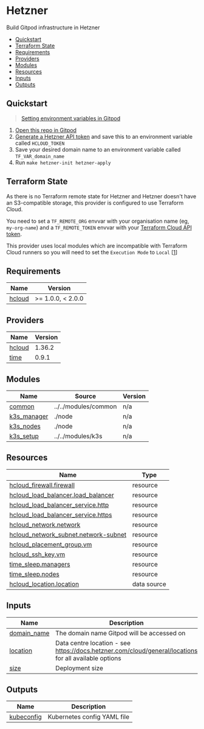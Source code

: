 # Hetzner

Build Gitpod infrastructure in Hetzner

<!-- toc -->

* [Quickstart](#quickstart)
* [Terraform State](#terraform-state)
* [Requirements](#requirements)
* [Providers](#providers)
* [Modules](#modules)
* [Resources](#resources)
* [Inputs](#inputs)
* [Outputs](#outputs)

<!-- Regenerate with "pre-commit run -a markdown-toc" -->

<!-- tocstop -->

## Quickstart

> [Setting environment variables in Gitpod](https://www.gitpod.io/docs/configure/projects/environment-variables#user-specific-environment-variables)

1. [Open this repo in Gitpod](https://gitpod.io/from-referrer/)
2. [Generate a Hetzner API token](https://docs.hetzner.com/cloud/api/getting-started/generating-api-token) and save this to an environment variable called `HCLOUD_TOKEN`
3. Save your desired domain name to an environment variable called `TF_VAR_domain_name`
4. Run `make hetzner-init hetzner-apply`

## Terraform State

As there is no Terraform remote state for Hetzner and Hetzner doesn't have
an S3-compatible storage, this provider is configured to use Terraform Cloud.

You need to set a `TF_REMOTE_ORG` envvar with your organisation name
(eg, `my-org-name`) and a `TF_REMOTE_TOKEN` envvar with your [Terraform Cloud
API token](https://developer.hashicorp.com/terraform/cloud-docs/users-teams-organizations/api-tokens).

This provider uses local modules which are incompatible with Terraform Cloud
runners so you will need to set the `Execution Mode` to `Local`
[[1](https://developer.hashicorp.com/terraform/cloud-docs/workspaces/settings#execution-mode)]

<!-- BEGINNING OF PRE-COMMIT-TERRAFORM DOCS HOOK -->
## Requirements

| Name | Version |
|------|---------|
| <a name="requirement_hcloud"></a> [hcloud](#requirement\_hcloud) | >= 1.0.0, < 2.0.0 |

## Providers

| Name | Version |
|------|---------|
| <a name="provider_hcloud"></a> [hcloud](#provider\_hcloud) | 1.36.2 |
| <a name="provider_time"></a> [time](#provider\_time) | 0.9.1 |

## Modules

| Name | Source | Version |
|------|--------|---------|
| <a name="module_common"></a> [common](#module\_common) | ../../modules/common | n/a |
| <a name="module_k3s_manager"></a> [k3s\_manager](#module\_k3s\_manager) | ./node | n/a |
| <a name="module_k3s_nodes"></a> [k3s\_nodes](#module\_k3s\_nodes) | ./node | n/a |
| <a name="module_k3s_setup"></a> [k3s\_setup](#module\_k3s\_setup) | ../../modules/k3s | n/a |

## Resources

| Name | Type |
|------|------|
| [hcloud_firewall.firewall](https://registry.terraform.io/providers/hetznercloud/hcloud/latest/docs/resources/firewall) | resource |
| [hcloud_load_balancer.load_balancer](https://registry.terraform.io/providers/hetznercloud/hcloud/latest/docs/resources/load_balancer) | resource |
| [hcloud_load_balancer_service.http](https://registry.terraform.io/providers/hetznercloud/hcloud/latest/docs/resources/load_balancer_service) | resource |
| [hcloud_load_balancer_service.https](https://registry.terraform.io/providers/hetznercloud/hcloud/latest/docs/resources/load_balancer_service) | resource |
| [hcloud_network.network](https://registry.terraform.io/providers/hetznercloud/hcloud/latest/docs/resources/network) | resource |
| [hcloud_network_subnet.network-subnet](https://registry.terraform.io/providers/hetznercloud/hcloud/latest/docs/resources/network_subnet) | resource |
| [hcloud_placement_group.vm](https://registry.terraform.io/providers/hetznercloud/hcloud/latest/docs/resources/placement_group) | resource |
| [hcloud_ssh_key.vm](https://registry.terraform.io/providers/hetznercloud/hcloud/latest/docs/resources/ssh_key) | resource |
| [time_sleep.managers](https://registry.terraform.io/providers/hashicorp/time/latest/docs/resources/sleep) | resource |
| [time_sleep.nodes](https://registry.terraform.io/providers/hashicorp/time/latest/docs/resources/sleep) | resource |
| [hcloud_location.location](https://registry.terraform.io/providers/hetznercloud/hcloud/latest/docs/data-sources/location) | data source |

## Inputs

| Name | Description | Type | Default | Required |
|------|-------------|------|---------|:--------:|
| <a name="input_domain_name"></a> [domain\_name](#input\_domain\_name) | The domain name Gitpod will be accessed on | `string` | n/a | yes |
| <a name="input_location"></a> [location](#input\_location) | Data centre location - see https://docs.hetzner.com/cloud/general/locations for all available options | `string` | `"nbg1"` | no |
| <a name="input_size"></a> [size](#input\_size) | Deployment size | `string` | `"small"` | no |

## Outputs

| Name | Description |
|------|-------------|
| <a name="output_kubeconfig"></a> [kubeconfig](#output\_kubeconfig) | Kubernetes config YAML file |
<!-- END OF PRE-COMMIT-TERRAFORM DOCS HOOK -->
